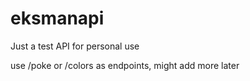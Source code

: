 # eksmanapi

Just a test API for personal use

use /poke or /colors as endpoints, might add more later
